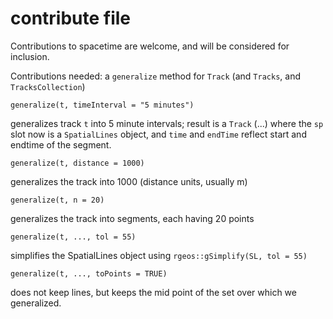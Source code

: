 # contribute file

Contributions to spacetime are welcome, and will be considered for inclusion.


Contributions needed: a `generalize` method for `Track` (and `Tracks`, and `TracksCollection`)
```
generalize(t, timeInterval = "5 minutes")
```
generalizes track `t` into 5 minute intervals; result is a `Track` (...) where the `sp` slot now is a `SpatialLines` object, and `time` and `endTime` reflect start and endtime of the segment.
```
generalize(t, distance = 1000)
```
generalizes the track into 1000 (distance units, usually m)
```
generalize(t, n = 20)
```
generalizes the track into segments, each having 20 points
```
generalize(t, ..., tol = 55)
```
simplifies the SpatialLines object using `rgeos::gSimplify(SL, tol = 55)`
```
generalize(t, ..., toPoints = TRUE)
```
does not keep lines, but keeps the mid point of the set over which we generalized.
